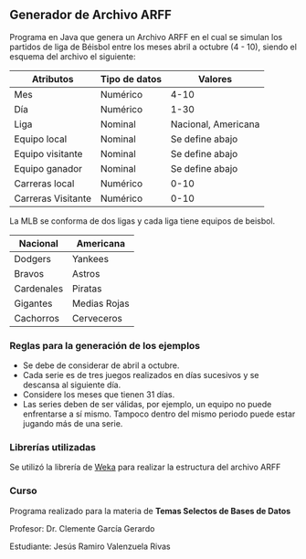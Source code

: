 ## Generador de Archivo ARFF

Programa en Java que genera un Archivo ARFF en el cual se simulan los partidos de liga de Béisbol entre los meses abril a octubre (4 - 10), siendo el esquema del archivo el siguiente:

| Atributos          | Tipo de datos | Valores             |
|--------------------|---------------|---------------------|
| Mes                | Numérico      | 4-10                 |
| Día                | Numérico      | 1-30                |
| Liga               | Nominal       | Nacional, Americana |
| Equipo local       | Nominal       | Se define abajo     |
| Equipo visitante   | Nominal       | Se define abajo     |
| Equipo ganador     | Nominal       | Se define abajo     |
| Carreras local     | Numérico      | 0-10                |
| Carreras Visitante | Numérico      | 0-10                |

La MLB se conforma de dos ligas y cada liga tiene  equipos de beisbol.

| Nacional   | Americana    |
|------------|--------------|
| Dodgers    | Yankees      |
| Bravos     | Astros       |
| Cardenales | Piratas      |
| Gigantes   | Medias Rojas |
| Cachorros  | Cerveceros   |

### Reglas para la generación de los ejemplos
* Se debe de considerar de abril a octubre.
* Cada serie es de tres juegos realizados en días sucesivos y se descansa al siguiente día.
* Considere los meses que tienen 31 días.
* Las series deben de ser válidas, por ejemplo, un equipo no puede enfrentarse a sí mismo. Tampoco dentro del mismo periodo puede estar jugando más de una serie.

### Librerías utilizadas
Se utilizó la librería de [Weka](https://www.cs.waikato.ac.nz/~ml/index.html) para realizar la estructura del archivo ARFF

### Curso
Programa realizado para la materia de **Temas Selectos de Bases de Datos**

Profesor: Dr. Clemente García Gerardo

Estudiante: Jesús Ramiro Valenzuela Rivas